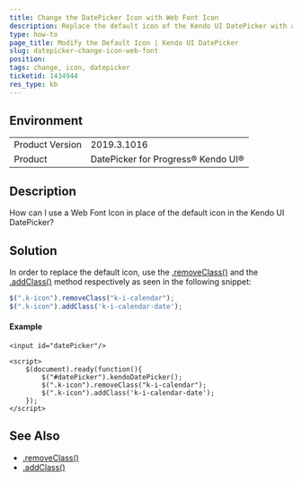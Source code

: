```yaml
---
title: Change the DatePicker Icon with Web Font Icon
description: Replace the default icon of the Kendo UI DatePicker with a Web Font Icon.
type: how-to
page_title: Modify the Default Icon | Kendo UI DatePicker
slug: datepicker-change-icon-web-font
position: 
tags: change, icon, datepicker
ticketid: 1434944
res_type: kb
---
```


## Environment
<table>
	<tbody>
		<tr>
			<td>Product Version</td>
			<td>2019.3.1016</td>
		</tr>
		<tr>
			<td>Product</td>
			<td>DatePicker for Progress® Kendo UI®</td>
		</tr>
	</tbody>
</table>


## Description
How can I use a Web Font Icon in place of the default icon in the Kendo UI DatePicker?

## Solution
In order to replace the default icon, use the [.removeClass()](https://api.jquery.com/removeClass/) and the [.addClass()](https://api.jquery.com/addClass/) method respectively as seen in the following snippet:

```javascript
$(".k-icon").removeClass("k-i-calendar");
$(".k-icon").addClass('k-i-calendar-date');
``` 
#### Example

```dojo
<input id="datePicker"/>

<script>
	$(document).ready(function(){
		$("#datePicker").kendoDatePicker();
		$(".k-icon").removeClass("k-i-calendar");
		$(".k-icon").addClass('k-i-calendar-date');
	});
</script>
```
## See Also
- [.removeClass()](https://api.jquery.com/removeClass/)
- [.addClass()](https://api.jquery.com/addClass/)
